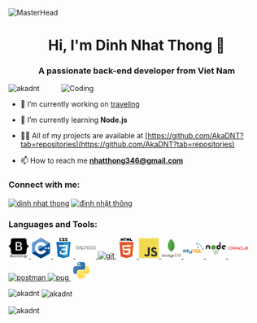 ![MasterHead](https://i.pinimg.com/originals/ca/26/2e/ca262e0354eea311c41134c3e4bc3bc2.gif)
<h1 align="center">Hi, I'm Dinh Nhat Thong 🐧</h1>
<h3 align="center">A passionate back-end developer from Viet Nam</h3>
<img align="right" alt="Coding" width="400" src="https://media3.giphy.com/media/QDjpIL6oNCVZ4qzGs7/200w.gif?cid=82a1493bggbagt37xeo6e9jthyesy8f3ympw9di8warshu4g&ep=v1_gifs_related&rid=200w.gif&ct=g">

<p align="left"> <img src="https://komarev.com/ghpvc/?username=akadnt&label=Profile%20views&color=0e75b6&style=flat" alt="akadnt" /> </p>

- 🔭 I’m currently working on [traveling](https://github.com/AkaDNT/traveling)

- 🌱 I’m currently learning **Node.js**

- 👨‍💻 All of my projects are available at [https://github.com/AkaDNT?tab=repositories](https://github.com/AkaDNT?tab=repositories)

- 📫 How to reach me **nhatthong346@gmail.com**

<h3 align="left">Connect with me:</h3>
<p align="left">
<a href="https://linkedin.com/in/dinh nhat thong" target="blank"><img align="center" src="https://raw.githubusercontent.com/rahuldkjain/github-profile-readme-generator/master/src/images/icons/Social/linked-in-alt.svg" alt="dinh nhat thong" height="30" width="40" /></a>
<a href="https://fb.com/đinh nhật thông" target="blank"><img align="center" src="https://raw.githubusercontent.com/rahuldkjain/github-profile-readme-generator/master/src/images/icons/Social/facebook.svg" alt="đinh nhật thông" height="30" width="40" /></a>
</p>

<h3 align="left">Languages and Tools:</h3>
<p align="left"> <a href="https://getbootstrap.com" target="_blank" rel="noreferrer"> <img src="https://raw.githubusercontent.com/devicons/devicon/master/icons/bootstrap/bootstrap-plain-wordmark.svg" alt="bootstrap" width="40" height="40"/> </a> <a href="https://www.w3schools.com/cpp/" target="_blank" rel="noreferrer"> <img src="https://raw.githubusercontent.com/devicons/devicon/master/icons/cplusplus/cplusplus-original.svg" alt="cplusplus" width="40" height="40"/> </a> <a href="https://www.w3schools.com/css/" target="_blank" rel="noreferrer"> <img src="https://raw.githubusercontent.com/devicons/devicon/master/icons/css3/css3-original-wordmark.svg" alt="css3" width="40" height="40"/> </a> <a href="https://expressjs.com" target="_blank" rel="noreferrer"> <img src="https://raw.githubusercontent.com/devicons/devicon/master/icons/express/express-original-wordmark.svg" alt="express" width="40" height="40"/> </a> <a href="https://git-scm.com/" target="_blank" rel="noreferrer"> <img src="https://www.vectorlogo.zone/logos/git-scm/git-scm-icon.svg" alt="git" width="40" height="40"/> </a> <a href="https://www.w3.org/html/" target="_blank" rel="noreferrer"> <img src="https://raw.githubusercontent.com/devicons/devicon/master/icons/html5/html5-original-wordmark.svg" alt="html5" width="40" height="40"/> </a> <a href="https://developer.mozilla.org/en-US/docs/Web/JavaScript" target="_blank" rel="noreferrer"> <img src="https://raw.githubusercontent.com/devicons/devicon/master/icons/javascript/javascript-original.svg" alt="javascript" width="40" height="40"/> </a> <a href="https://www.mongodb.com/" target="_blank" rel="noreferrer"> <img src="https://raw.githubusercontent.com/devicons/devicon/master/icons/mongodb/mongodb-original-wordmark.svg" alt="mongodb" width="40" height="40"/> </a> <a href="https://www.mysql.com/" target="_blank" rel="noreferrer"> <img src="https://raw.githubusercontent.com/devicons/devicon/master/icons/mysql/mysql-original-wordmark.svg" alt="mysql" width="40" height="40"/> </a> <a href="https://nodejs.org" target="_blank" rel="noreferrer"> <img src="https://raw.githubusercontent.com/devicons/devicon/master/icons/nodejs/nodejs-original-wordmark.svg" alt="nodejs" width="40" height="40"/> </a> <a href="https://www.oracle.com/" target="_blank" rel="noreferrer"> <img src="https://raw.githubusercontent.com/devicons/devicon/master/icons/oracle/oracle-original.svg" alt="oracle" width="40" height="40"/> </a> <a href="https://postman.com" target="_blank" rel="noreferrer"> <img src="https://www.vectorlogo.zone/logos/getpostman/getpostman-icon.svg" alt="postman" width="40" height="40"/> </a> <a href="https://pugjs.org" target="_blank" rel="noreferrer"> <img src="https://cdn.worldvectorlogo.com/logos/pug.svg" alt="pug" width="40" height="40"/> </a> <a href="https://www.python.org" target="_blank" rel="noreferrer"> <img src="https://raw.githubusercontent.com/devicons/devicon/master/icons/python/python-original.svg" alt="python" width="40" height="40"/> </a> </p>

<p><img align="left" src="https://github-readme-stats.vercel.app/api/top-langs?username=akadnt&show_icons=true&locale=en&layout=compact" alt="akadnt" /></p>

<p>&nbsp;<img align="center" src="https://github-readme-stats.vercel.app/api?username=akadnt&show_icons=true&locale=en" alt="akadnt" /></p>

<p><img align="center" src="https://github-readme-streak-stats.herokuapp.com/?user=akadnt&" alt="akadnt" /></p>
